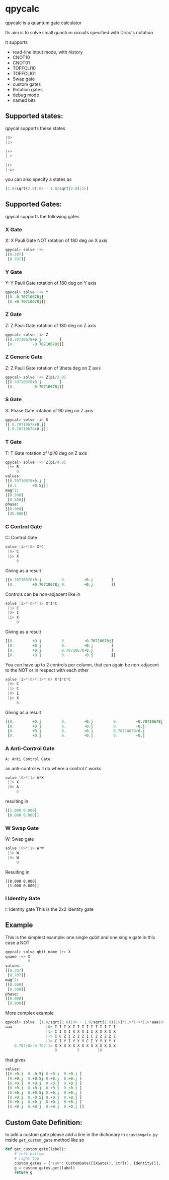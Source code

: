 # qpycalc


qpycalc is a quantum gate calculator

Its aim is to solve small quantum circuits specified with Dirac's notation

It supports
- read-line input mode, with history
- CNOT10
- CNOT01
- TOFFOLI10
- TOFFOLI01
- Swap gate
- custom gates
- Rotation gates
- debug mode
- named bits


## Supported states:
qpycal supports these states
```python
|0>
|1>

|+>
|->

|i>
|-i>
```
you can also specify a states as
```python
[1.0/sqrt(2.0)|0> - 1.0/sqrt(2.0)|1>]
```

## Supported Gates:
qpycal supports the following gates

### X Gate
X: X Pauli Gate NOT rotation of 180 deg on X axis

```python
qpycal> solve |+>
[[0.707]
 [0.707]]
```


### Y Gate
Y: Y Pauli Gate rotation of 180 deg on Y axis

```python
qpycal> solve |+> Y
[[0.-0.70710678j]
 [0.+0.70710678j]]
```


### Z Gate
Z: Z Pauli Gate rotation of 180 deg on Z axis

```python
qpycal> solve |i> Z
[[0.70710678+0.j        ]
 [0.        -0.70710678j]]
```

### Z Generic Gate
Z: Z Pauli Gate rotation of \theta deg on Z axis

```python
qpycal> solve |+> Z(pi/2.0)
[[0.70710678+0.j        ]
 [0.        -0.70710678j]]
```

### S Gate
S: Phase Gate rotation of 90 deg on Z axis

```python
qpycal> solve |i> S
[[ 0.70710678+0.j]
 [-0.70710678+0.j]]
```


### T Gate
T: T Gate rotation of \pi/8 deg on Z axis

```python
qpycal> solve |+> Z(pi/4.0)
 |+> R
     0
values:
[[0.70710678+0.j ]
 [0.5       +0.5j]]
mag^2:
[[0.500]
 [0.500]]
phase:
[[0.000]
 [45.000]]
```


### C Control Gate
C: Control Gate

```python
solve |i>*|0> X*C
 |0> C
 |i> X
     0
```

Giving as a result

```python
[[0.70710678+0.j         0.        +0.j        ]
 [0.        +0.70710678j 0.        +0.j        ]]
```

Controls can be non-adjacent like in

```python
solve |i>*|0>*|1> X*I*C
 |1> C
 |0> I
 |i> X
     0
```

Giving as a result

```python
[[0.        +0.j         0.        +0.70710678j]
 [0.        +0.j         0.        +0.j        ]
 [0.        +0.j         0.70710678+0.j        ]
 [0.        +0.j         0.        +0.j        ]]
```

You can have up to 2 controls per column,
that can again be non-adjacent to the NOT or in respect with each other


```python
solve |i>*|0>*|1>*|0> X*I*C*C
 |0> C
 |1> C
 |0> I
 |i> X
     0
```

Giving as a result

```python
[[0.        +0.j         0.        +0.j         0.        +0.70710678j 0.        +0.j        ]
 [0.        +0.j         0.        +0.j         0.        +0.j         0.        +0.j        ]
 [0.        +0.j         0.        +0.j         0.70710678+0.j         0.        +0.j        ]
 [0.        +0.j         0.        +0.j         0.        +0.j         0.        +0.j        ]]
```


### A Anti-Control Gate
```A: Anti Control Gate```

an anti-control will do where a control ```C``` works

```python
solve |0>*|1> A*X
 |1> X
 |0> A
     0
```
resulting in

```python
[[1.000 0.000]
 [0.000 0.000]]
```
### W Swap Gate
W: Swap gate
```python
solve |0>*|1> W*W
 |1> W
 |0> W
     0
```

Resulting in

```
[[0.000 0.000]
 [1.000 0.000]]
```


### I Identity Gate
I: Identity gate
This is the 2x2 identity gate


## Example
This is the simplest example: one single qubit and one single
gate in this case a NOT

```python
qpycal> solve qbit_name |+> X
qname |+> X
          0
values:
[[0.707]
 [0.707]]
mag^2:
[[0.500]
 [0.500]]
phase:
[[0.000]
 [0.000]]
```

More complex example
```python
qpycal> solve  [1.0/sqrt(2.0)|0> - 1.0/sqrt(2.0)|1>]*|1>*|+>*|1>*aaa|0> G(sum)*I*I X*Y*Z*X*I X*I*I*I*X X*Y*Z*X*I X*Y*Z*X*I X*Y*Z*X*I  G(sum)*I*I X*Y*Z*X*I  X*Y*Z*X*I  X*Y*Z*X*I  X*Y*Z*X*I  X*Y*Z*X*I
aaa               |0> I I I X I I I I I I I I I I
                  |1> I I X I X X X I I X X X X X
                  |+> I C Z I Z Z Z I C Z Z Z Z Z
                  |1> C I Y I Y Y Y C I Y Y Y Y Y
    0.707|0>-0.707|1> X X X X X X X X X X X X X X
                      0         5        10
```
that gives

```python
values:
[[0.+0.j  0.-0.5j 0.+0.j  0.+0.j ]
 [0.+0.j  0.+0.5j 0.+0.j  0.+0.j ]
 [0.+0.j  0.+0.j  0.+0.j  0.+0.j ]
 [0.+0.j  0.+0.j  0.+0.j  0.+0.j ]
 [0.+0.j  0.+0.5j 0.+0.j  0.+0.j ]
 [0.+0.j  0.-0.5j 0.+0.j  0.+0.j ]
 [0.+0.j  0.+0.j  0.+0.j  0.+0.j ]
 [0.+0.j  0.+0.j  0.+0.j  0.+0.j ]]
```


## Custom Gate Definition:

to add a custom gate please add a line in the dictionary in
```qcustomgate.py``` inside ``` get_custom_gate ``` method
like so
```python
def get_custom_gate(label):
    # left bottom
    # right top
    custom_gates = {"sum": CustomGate([[XGate(), Ctrl(), Identity()], [XGate(), Identity(), Ctrl()]], "sum")}
    g = custom_gates.get(label)
    return g
```
